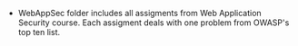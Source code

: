 - WebAppSec folder includes all assigments from Web Application Security course. Each assigment deals with one problem from OWASP's top ten list.
